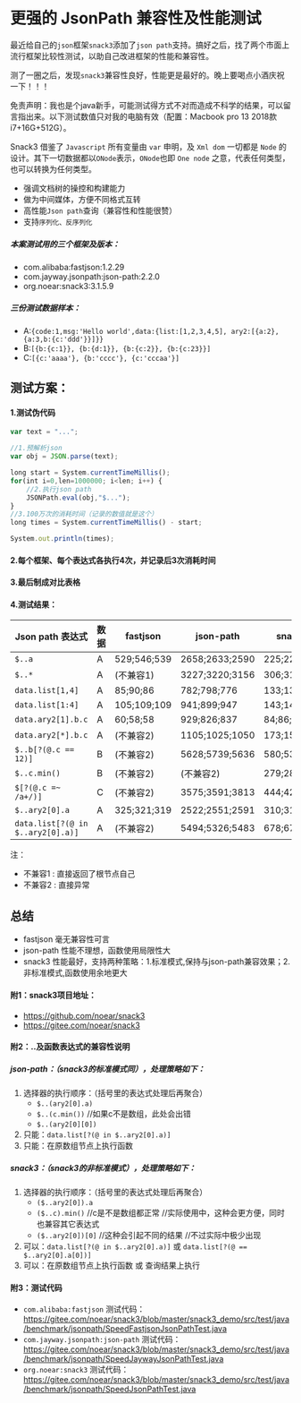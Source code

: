 # 更强的 JsonPath 兼容性及性能测试

最近给自己的`json`框架`snack3`添加了`json path`支持。搞好之后，找了两个市面上流行框架比较性测试，以助自己改进框架的性能和兼容性。



测了一圈之后，发现`snack3`兼容性良好，性能更是最好的。晚上要喝点小酒庆祝一下！！！

免责声明：我也是个java新手，可能测试得方式不对而造成不科学的结果，可以留言指出来。以下测试数值只对我的电脑有效（配置：Macbook pro 13 2018款 i7+16G+512G）。



Snack3 借鉴了 `Javascript` 所有变量由 `var` 申明，及 `Xml dom` 一切都是 `Node` 的设计。其下一切数据都以`ONode`表示，`ONode`也即 `One node` 之意，代表任何类型，也可以转换为任何类型。
* 强调文档树的操控和构建能力
* 做为中间媒体，方便不同格式互转
* 高性能`Json path`查询（兼容性和性能很赞）
* 支持`序列化、反序列化`



##### 本案测试用的三个框架及版本：
* com.alibaba:fastjson:1.2.29
* com.jayway.jsonpath:json-path:2.2.0
* org.noear:snack3:3.1.5.9

##### 三份测试数据样本：
* A:`{code:1,msg:'Hello world',data:{list:[1,2,3,4,5], ary2:[{a:2},{a:3,b:{c:'ddd'}}]}}`
* B:`[{b:{c:1}}, {b:{d:1}}, {b:{c:2}}, {b:{c:23}}]`
* C:`[{c:'aaaa'}, {b:'cccc'}, {c:'cccaa'}]`

## 测试方案：
#### 1.测试伪代码
```javascript
var text = "...";

//1.预解析json
var obj = JSON.parse(text);

long start = System.currentTimeMillis();
for(int i=0,len=1000000; i<len; i++) {
    //2.执行json path
    JSONPath.eval(obj,"$..."); 
}
//3.100万次的消耗时间（记录的数值就是这个）
long times = System.currentTimeMillis() - start;

System.out.println(times);
```
#### 2.每个框架、每个表达式各执行4次，并记录后3次消耗时间
#### 3.最后制成对比表格

#### 4.测试结果：

| Json path 表达式                     | 数据 | fastjson | json-path | snack3 |
|-----------------------------------| --- | ---| --- | --- |
| `$..a`                            | A | 529;546;539 | 2658;2633;2590 | 225;225;232 |
| `$..*`                            | A | (不兼容1) | 3227;3220;3156 | 306;315;325 |
| `data.list[1,4]`                  | A | 85;90;86 | 782;798;776 | 133;137;131 |
| `data.list[1:4]`                  | A | 105;109;109 | 941;899;947 | 143;145;146 |
| `data.ary2[1].b.c`                | A | 60;58;58 | 929;826;837 | 84;86;80 |
| `data.ary2[*].b.c`                | A | (不兼容2) | 1105;1025;1050 | 173;152;155 |
| `$..b[?(@.c == 12)]`              | B | (不兼容2) | 5628;5739;5636 | 580;535;532 |
| `$..c.min()`                      | B | (不兼容2) | (不兼容2) | 279;282;285 |
| `$[?(@.c =~ /a+/)]`               | C | (不兼容2) | 3575;3591;3813 | 444;423;429 |
| `$..ary2[0].a`                    | A | 325;321;319 | 2522;2551;2591 | 310;311;314 |
| `data.list[?(@ in $..ary2[0].a)]` | A | (不兼容2) | 5494;5326;5483 | 678;674;667 |

注：
* 不兼容1 : 直接返回了根节点自己
* 不兼容2 : 直接异常

## 总结

* fastjson 毫无兼容性可言
* json-path 性能不理想，函数使用局限性大
* snack3 性能最好，支持两种策略：1.标准模式,保持与json-path兼容效果；2.非标准模式,函数使用余地更大 

#### 附1：snack3项目地址：

* https://github.com/noear/snack3
* https://gitee.com/noear/snack3

#### 附2：..及函数表达式的兼容性说明
##### json-path：（snack3的标准模式同），处理策略如下：
1. 选择器的执行顺序：（括号里的表达式处理后再聚合）
    * `$..(ary2[0].a)`
    * `$..(c.min())`   //如果c不是数组，此处会出错 
    * `$..(ary2[0][0])`  
2. 只能：`data.list[?(@ in $..ary2[0].a)]`
3. 只能：在原数组节点上执行函数

##### snack3：（snack3的非标准模式），处理策略如下：
1. 选择器的执行顺序：（括号里的表达式处理后再聚合）
    * `($..ary2[0]).a` 
    * `($..c).min()`    //c是不是数组都正常 //实际使用中，这种会更方便，同时也兼容其它表达式 
    * `($..ary2[0])[0]` //这种会引起不同的结果 //不过实际中极少出现
2. 可以：`data.list[?(@ in $..ary2[0].a)]` 或 `data.list[?(@ == $..ary2[0].a[0])]`
3. 可以：在原数组节点上执行函数 或 查询结果上执行

#### 附3：测试代码

* `com.alibaba:fastjson` 测试代码：https://gitee.com/noear/snack3/blob/master/snack3_demo/src/test/java/benchmark/jsonpath/SpeedFastjsonJsonPathTest.java
* `com.jayway.jsonpath:json-path`  测试代码：https://gitee.com/noear/snack3/blob/master/snack3_demo/src/test/java/benchmark/jsonpath/SpeedJaywayJsonPathTest.java
* `org.noear:snack3`  测试代码：https://gitee.com/noear/snack3/blob/master/snack3_demo/src/test/java/benchmark/jsonpath/SpeedJsonPathTest.java